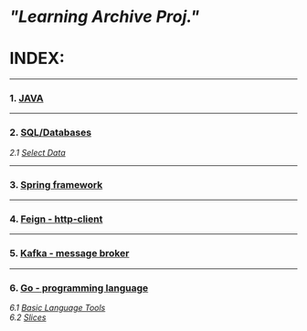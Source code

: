 # *"Learning Archive Proj."*

# INDEX:

-----

### 1. [JAVA](root/JAVA/basics.md)

---
### 2. [SQL/Databases](root/SQL/basics.md)
*2.1 [Select Data](root/SQL/select-data.md)*

---
### 3. [Spring framework](root/spring/basics.md)

---
### 4. [Feign - http-client](root/feign-client/basics.md)

---
### 5. [Kafka - message broker](root/kafka/basics.md)

---
### 6. [Go - programming language](root/GO-lang/basics.md)
 *6.1 [Basic Language Tools](root/GO-lang/basic-language-tools.md)*     
 *6.2 [Slices](root/GO-lang/slices.md)*